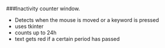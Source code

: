 ###Inactivity counter window.
- Detects when the mouse is moved or a keyword is pressed
- uses tkinter
- counts up to 24h
- text gets red if a certain period has passed